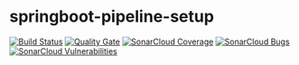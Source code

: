 # springboot-pipeline-setup

[![Build Status](https://travis-ci.org/DomHeal/springboot-pipeline-setup.svg?branch=master)](https://travis-ci.org/DomHeal/springboot-pipeline-setup) 
[![Quality Gate](https://sonarcloud.io/api/project_badges/measure?project=com.dominicheal%3Aspringboot-pipeline-setup&metric=alert_status)](https://sonarcloud.io/dashboard?id=com.dominicheal%3Aspringboot-pipeline-setup)
[![SonarCloud Coverage](https://sonarcloud.io/api/project_badges/measure?project=com.dominicheal%3Aspringboot-pipeline-setup&metric=coverage)](https://sonarcloud.io/dashboard?id=com.dominicheal%3Aspringboot-pipeline-setup)
[![SonarCloud Bugs](https://sonarcloud.io/api/project_badges/measure?project=com.dominicheal%3Aspringboot-pipeline-setup&metric=bugs)](https://sonarcloud.io/dashboard?id=com.dominicheal%3Aspringboot-pipeline-setup)
[![SonarCloud Vulnerabilities](https://sonarcloud.io/api/project_badges/measure?project=com.dominicheal%3Aspringboot-pipeline-setup&metric=vulnerabilities)](https://sonarcloud.io/dashboard?id=com.dominicheal%3Aspringboot-pipeline-setup)
